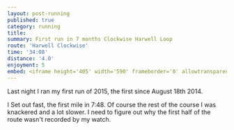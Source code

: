 ```yaml
---
layout: post-running
published: true
category: running
title:
summary: First run in 7 months Clockwise Harwell Loop
route: 'Harwell Clockwise'
time: '34:08'
distance: '4.0'
enjoyment: 5
embed: <iframe height='405' width='590' frameborder='0' allowtransparency='true' scrolling='no' src='https://www.strava.com/activities/270291477/embed/f7dffca92211675e12332536f2af5520f06b07d1'></iframe>
---
```


Last night I ran my first run of 2015, the first since August 18th 2014.

I Set out fast, the first mile in 7:48. Of course the rest of the course I was knackered and a lot slower. I need to figure out why the first half of the route wasn't recorded by my watch.